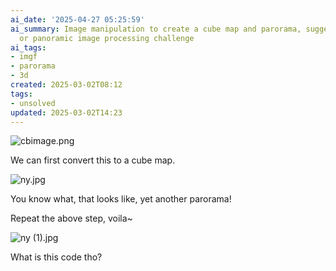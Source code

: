 ```yaml
---
ai_date: '2025-04-27 05:25:59'
ai_summary: Image manipulation to create a cube map and parorama, suggesting a 3D
  or panoramic image processing challenge
ai_tags:
- imgf
- parorama
- 3d
created: 2025-03-02T08:12
tags:
- unsolved
updated: 2025-03-02T14:23
---
```


![cbimage.png](https://res.cloudinary.com/kumonochisanaka/image/upload/v1740921179/2025/03/15d91d816b94d91f2d2c2a82345b7517.jpg)

We can first convert this to a cube map.

![ny.jpg](https://res.cloudinary.com/kumonochisanaka/image/upload/v1740921394/2025/03/03ab58f9103b4bec2edf38db48c574ca.jpg)

You know what, that looks like, yet another parorama!

Repeat the above step, voila~

![ny (1).jpg](https://res.cloudinary.com/kumonochisanaka/image/upload/v1740921463/2025/03/563cf8ce5961c3889b29a3a79d438b4a.jpg)

What is this code tho?